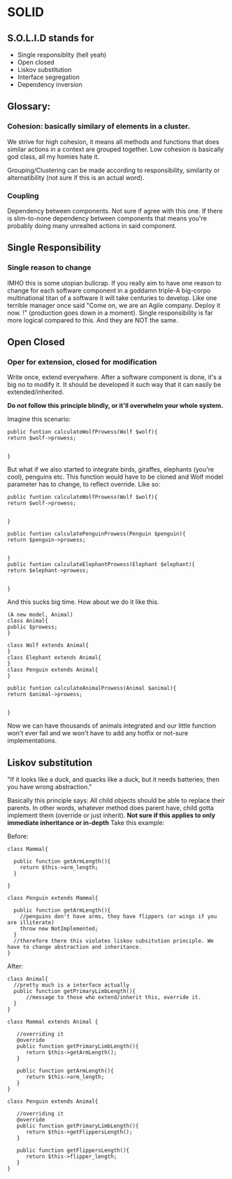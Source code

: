 # SOLID

## S.O.L.I.D stands for
- Single responsiblity (hell yeah)
- Open closed
- Liskov substitution
- Interface segregation
- Dependency inversion


## Glossary:

### Cohesion: basically similary of elements in a cluster.
We strive for high cohesion, it means all methods and functions that does similar actions in a context are grouped together. Low cohesion is basically god class, all my homies hate it.

Grouping/Clustering can be made according to responsibility, similarity or alternatibility (not sure if this is an actual word).

### Coupling
Dependency between components. Not sure if agree with this one. If there is slim-to-none dependency between components that means you're probably doing many unrealted actions in said component.




## Single Responsibility

### Single reason to change
IMHO this is some utopian bullcrap. If you really aim to have one reason to change for each software component in a goddamn triple-A big-corpo multinational titan of a software it will take centuries to develop. Like one terrible manager once said "Come on, we are an Agile company. Deploy it now. !" (production goes down in a moment). Single responsibility is far more logical compared to this. And they are NOT the same.

## Open Closed

### Oper for extension, closed for modification
Write once, extend everywhere. After a software component is done, it's a big no to modify it. It should be developed it such way that it can easily be extended/inherited. 

**Do not follow this principle blindly, or it'll overwhelm your whole system.**

Imagine this scenario:

```
public funtion calculateWolfProwess(Wolf $wolf){
return $wolf->prowess;
  
  
}
```
But what if we also started to integrate birds, giraffes, elephants (you're cool), penguins etc. This function would have to be cloned and Wolf model parameter has to change, to reflect override. Like so:
```
public funtion calculateWolfProwess(Wolf $wolf){
return $wolf->prowess;
  
  
}

public funtion calculatePenguinProwess(Penguin $penguin){
return $penguin->prowess;
  
  
}
public funtion calculateElephantProwess(Elephant $elephant){
return $elephant->prowess;
  
  
}

```

And this sucks big time. How about we do it like this.

```
(A new model, Animal)
class Animal{
public $prowess;
}

class Wolf extends Animal{
}
class Elephant extends Animal{
}
class Penguin extends Animal{
}

public funtion calculateAnimalProwess(Animal $animal){
return $animal->prowess;
  
  
}
```

Now we can have thousands of animals integrated and our little function won't ever fail and we won't have to add any hotfix or not-sure implementations.



## Liskov substitution

"If it looks like a duck, and quacks like a duck, but it needs batteries; then you have wrong abstraction."

Basically this principle says: All child objects should be able to replace their parents. In other words, whatever method does parent have, child gotta implement them (override or just inherit). **Not sure if this applies to only immediate inheritance or in-depth** Take this example:

Before:
```
class Mammal{

  public function getArmLength(){
    return $this->arm_length;
  }

}
```

```
class Penguin extends Mammal{

  public function getArmLength(){
    //penguins don't have arms, they have flippers (or wings if you are illiterate)
    throw new NotImplemented;
  }
  //therefore there this violates liskov subsitution principle. We have to change abstraction and inheritance.
}
```

After:

```
class Animal{
  //pretty much is a interface actually
  public function getPrimaryLimbLength(){
      //message to those who extend/inherit this, override it.
  }
}
```

``` 
class Mammal extends Animal {
   
   //overriding it
   @override
   public function getPrimaryLimbLength(){
      return $this->getArmLength();
   }
    
   public function getArmLength(){
      return $this->arm_length;
   }
}
```

```
class Penguin extends Animal{
   
   //overriding it
   @override
   public function getPrimaryLimbLength(){
      return $this->getFlippersLength();
   }
    
   public function getFlippersLength(){
      return $this->flipper_length;
   }
}
```


